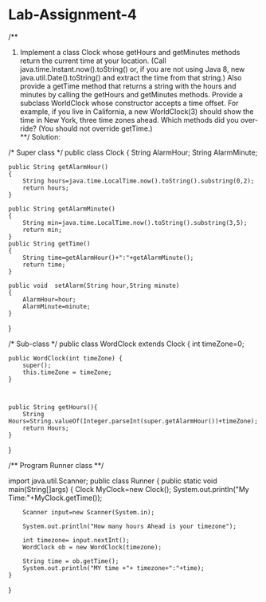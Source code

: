 # Lab-Assignment-4
/**
1. Implement a class Clock whose getHours and getMinutes methods return the current
time at your location. (Call java.time.Instant.now().toString() or, if you are not using
Java 8, new java.util.Date().toString() and extract the time from that string.) Also
provide a getTime method that returns a string with the hours and minutes by calling
the getHours and getMinutes methods. Provide a subclass WorldClock whose constructor
accepts a time offset. For example, if you live in California, a new WorldClock(3) should
show the time in New York, three time zones ahead. Which methods did you over-
ride? (You should not override getTime.)             
**/
Solution:

/*
Super class
 */
public class Clock {
    String AlarmHour;
    String AlarmMinute;

    public String getAlarmHour()
    {
        String hours=java.time.LocalTime.now().toString().substring(0,2);
        return hours;
    }

    public String getAlarmMinute()
    {
        String min=java.time.LocalTime.now().toString().substring(3,5);
        return min;
    }
    public String getTime()
    {
        String time=getAlarmHour()+":"+getAlarmMinute();
        return time;
    }

    public void  setAlarm(String hour,String minute)
    {
        AlarmHour=hour;
        AlarmMinute=minute;
    }


}

/*
Sub-class
*/
public class WordClock extends Clock {
    int timeZone=0;

    public WordClock(int timeZone) {
        super();
        this.timeZone = timeZone;
    }



    public String getHours(){
        String Hours=String.valueOf(Integer.parseInt(super.getAlarmHour())+timeZone);
        return Hours;
    }

}

/**
 Program Runner class
 **/
 
 import java.util.Scanner;
public class Runner {
    public static void main(String[]args)
    {
        Clock MyClock=new Clock();
        System.out.println("My Time:"+MyClock.getTime());

        Scanner input=new Scanner(System.in);

        System.out.println("How many hours Ahead is your timezone");

        int timezone= input.nextInt();
        WordClock ob = new WordClock(timezone);

        String time = ob.getTime();
        System.out.println("MY time +"+ timezone+":"+time);
    }

}

 







